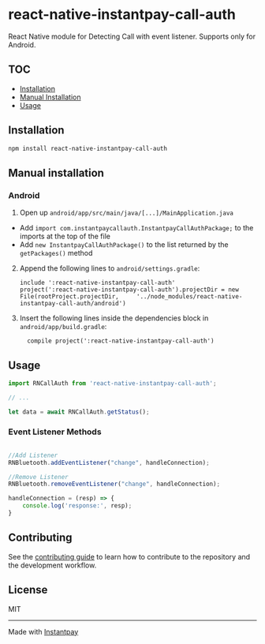 # react-native-instantpay-call-auth

React Native module for Detecting Call with event listener. Supports only for Android.

## TOC

- [Installation](#installation)
- [Manual Installation](#manual-installation)
- [Usage](#usage)

## Installation

```sh
npm install react-native-instantpay-call-auth
```


## Manual installation
### Android
1. Open up `android/app/src/main/java/[...]/MainApplication.java`
  - Add `import com.instantpaycallauth.InstantpayCallAuthPackage;` to the imports at the top of the file
  - Add `new InstantpayCallAuthPackage()` to the list returned by the `getPackages()` method
2. Append the following lines to `android/settings.gradle`:
  	```
  	include ':react-native-instantpay-call-auth'
  	project(':react-native-instantpay-call-auth').projectDir = new File(rootProject.projectDir, 	'../node_modules/react-native-instantpay-call-auth/android')
  	```
3. Insert the following lines inside the dependencies block in `android/app/build.gradle`:
  	```
      compile project(':react-native-instantpay-call-auth')
  	```

## Usage

```js
import RNCallAuth from 'react-native-instantpay-call-auth';

// ...

let data = await RNCallAuth.getStatus();
```


### Event Listener Methods

```js

//Add Listener
RNBluetooth.addEventListener("change", handleConnection);

//Remove Listener
RNBluetooth.removeEventListener("change", handleConnection);

handleConnection = (resp) => {
    console.log('response:', resp);
}

```


## Contributing

See the [contributing guide](CONTRIBUTING.md) to learn how to contribute to the repository and the development workflow.

## License

MIT

---

Made with [Instantpay](https://www.instantpay.in)
